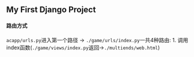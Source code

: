 My First Django Project
-----------------------
#### 路由方式
`acapp/urls.py`进入第一个路径 ->
`./game/urls/index.py`一共4种路由:
    1. 调用index函数(`./game/views/index.py`返回->`./multiends/web.html`)
